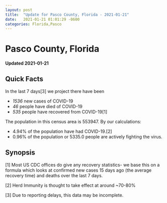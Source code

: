 ```yaml
---
layout: post
title:  "Update for Pasco County, Florida - 2021-01-21"
date:   2021-01-21 01:01:29 -0600
categories: Florida,Pasco
---
```


# Pasco County, Florida
#### Updated 2021-01-21

## Quick Facts

In the last 7 days[3] we project there have been
- *1536* new cases of COVID-19
- *46* people have died of COVID-19
- *535* people have recovered from COVID-19[1]

The population in this census area is 553947. By our calculations:
- 4.94% of the population have had COVID-19.[2]
- 0.96% of the population or 5335.0 people are actively fighting the virus.

## Synopsis




[1] Most US CDC offices do give any recovery statistics- we base this on a formula which looks at confirmed new cases
15 days ago (the average recovery time) and deaths over the last 7 days.

[2] Herd Immunity is thought to take effect at around ~70-80%

[3] Due to reporting delays, this data may be incomplete.
 
    